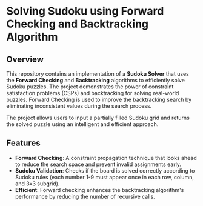# Solving Sudoku using Forward Checking and Backtracking Algorithm

## Overview

This repository contains an implementation of a **Sudoku Solver** that uses the **Forward Checking** and **Backtracking** algorithms to efficiently solve Sudoku puzzles. The project demonstrates the power of constraint satisfaction problems (CSPs) and backtracking for solving real-world puzzles. Forward Checking is used to improve the backtracking search by eliminating inconsistent values during the search process.

The project allows users to input a partially filled Sudoku grid and returns the solved puzzle using an intelligent and efficient approach.

## Features
- **Forward Checking**: A constraint propagation technique that looks ahead to reduce the search space and prevent invalid assignments early.
- **Sudoku Validation**: Checks if the board is solved correctly according to Sudoku rules (each number 1-9 must appear once in each row, column, and 3x3 subgrid).
- **Efficient**: Forward checking enhances the backtracking algorithm's performance by reducing the number of recursive calls.



